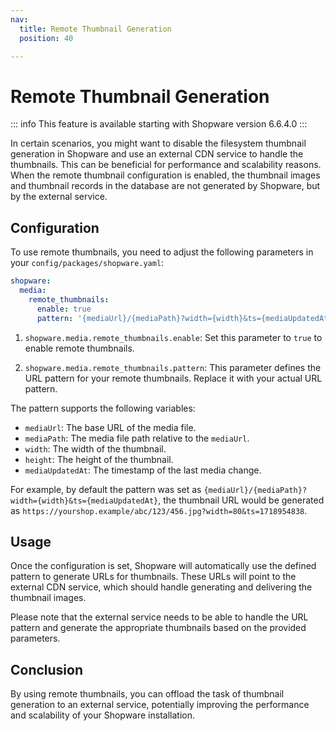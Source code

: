 ```yaml
---
nav:
  title: Remote Thumbnail Generation
  position: 40

---
```


# Remote Thumbnail Generation

::: info
This feature is available starting with Shopware version 6.6.4.0
:::

In certain scenarios, you might want to disable the filesystem thumbnail generation in Shopware and use an external CDN service to handle the thumbnails.
This can be beneficial for performance and scalability reasons.
When the remote thumbnail configuration is enabled, the thumbnail images and thumbnail records in the database are not generated by Shopware, but by the external service.

## Configuration

To use remote thumbnails, you need to adjust the following parameters in your `config/packages/shopware.yaml`:

```yaml
shopware:
  media:
    remote_thumbnails:
      enable: true
      pattern: '{mediaUrl}/{mediaPath}?width={width}&ts={mediaUpdatedAt}'
```

1. `shopware.media.remote_thumbnails.enable`: Set this parameter to `true` to enable remote thumbnails.

2. `shopware.media.remote_thumbnails.pattern`: This parameter defines the URL pattern for your remote thumbnails. Replace it with your actual URL pattern.

The pattern supports the following variables:

* `mediaUrl`: The base URL of the media file.
* `mediaPath`: The media file path relative to the `mediaUrl`.
* `width`: The width of the thumbnail.
* `height`: The height of the thumbnail.
* `mediaUpdatedAt`: The timestamp of the last media change.

For example, by default the pattern was set as `{mediaUrl}/{mediaPath}?width={width}&ts={mediaUpdatedAt}`, the thumbnail URL would be generated as `https://yourshop.example/abc/123/456.jpg?width=80&ts=1718954838`.

## Usage

Once the configuration is set, Shopware will automatically use the defined pattern to generate URLs for thumbnails.
These URLs will point to the external CDN service, which should handle generating and delivering the thumbnail images.

Please note that the external service needs to be able to handle the URL pattern and generate the appropriate thumbnails based on the provided parameters.

## Conclusion

By using remote thumbnails, you can offload the task of thumbnail generation to an external service, potentially improving the performance and scalability of your Shopware installation.
